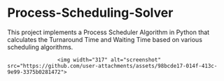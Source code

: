 # Process-Scheduling-Solver
This project implements a Process Scheduler Algorithm in Python that calculates the Turnaround Time and Waiting Time based on various scheduling algorithms.


                    <img width="317" alt="screenshot" src="https://github.com/user-attachments/assets/98bcde17-014f-413c-9e99-3375b0281472">

